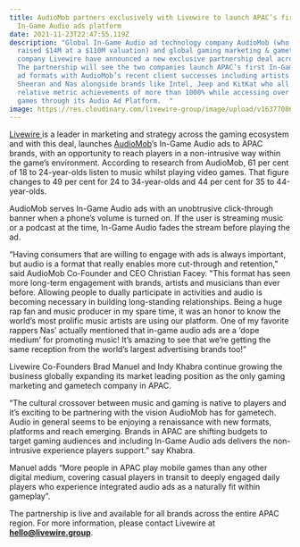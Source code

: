 ```yaml
---
title: AudioMob partners exclusively with Livewire to launch APAC’s first
  In-Game Audio ads platform
date: 2021-11-23T22:47:55.119Z
description: "Global In-Game Audio ad technology company AudioMob (who recently
  raised $14M at a $110M valuation) and global gaming marketing & gametech
  company Livewire have announced a new exclusive partnership deal across APAC.
  The partnership will see the two companies launch APAC’s first In-Game Audio
  ad formats with AudioMob’s recent client successes including artists Ed
  Sheeran and Nas alongside brands like Intel, Jeep and KitKat who all saw
  relative metric achievements of more than 1000% while accessing over 40,000
  games through its Audio Ad Platform.  "
image: https://res.cloudinary.com/livewire-group/image/upload/v1637708679/AudioMob_Visual_rbgy9b.png
---
```

[Livewire ](https://livewire.group/)is a leader in marketing and strategy across the gaming ecosystem and with this deal, launches [AudioMob](https://audiomob.com/)’s In-Game Audio ads to APAC brands, with an opportunity to reach players in a non-intrusive way within the game’s environment. According to research from AudioMob, 61 per cent of 18 to 24-year-olds listen to music whilst playing video games. That figure changes to 49 per cent for 24 to 34-year-olds and 44 per cent for 35 to 44-year-olds. 

AudioMob serves In-Game Audio ads with an unobtrusive click-through banner when a phone’s volume is turned on. If the user is streaming music or a podcast at the time, In-Game Audio fades the stream before playing the ad. 

“Having consumers that are willing to engage with ads is always important, but audio is a format that really enables more cut-through and retention," said AudioMob Co-Founder and CEO Christian Facey. "This format has seen more long-term engagement with brands, artists and musicians than ever before. Allowing people to dually participate in activities and audio is becoming necessary in building long-standing relationships. Being a huge rap fan and music producer in my spare time, it was an honor to know the world’s most prolific music artists are using our platform. One of my favorite rappers Nas’ actually mentioned that in-game audio ads are a ‘dope medium’ for promoting music! It’s amazing to see that we’re getting the same reception from the world’s largest advertising brands too!” 

Livewire Co-Founders Brad Manuel and Indy Khabra continue growing the business globally expanding its market leading position as the only gaming marketing and gametech company in APAC. 

“The cultural crossover between music and gaming is native to players and it’s exciting to be partnering with the vision AudioMob has for gametech. Audio in general seems to be enjoying a renaissance with new formats, platforms and reach emerging. Brands in APAC are shifting budgets to target gaming audiences and including In-Game Audio ads delivers the non-intrusive experience players support.” say Khabra. 

Manuel adds “More people in APAC play mobile games than any other digital medium, covering casual players in transit to deeply engaged daily players who experience integrated audio ads as a naturally fit within gameplay”. 

The partnership is live and available for all brands across the entire APAC region. For more information, please contact Livewire at **[hello@livewire.group](mailto:hello@livewire.group)**.